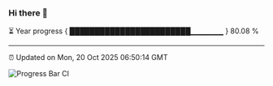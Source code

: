 ### Hi there 👋

⏳ Year progress { ████████████████████████▁▁▁▁▁▁ } 80.08 %

---

⏰ Updated on Mon, 20 Oct 2025 06:50:14 GMT

![Progress Bar CI](https://github.com/IshwaranRudhara/GIT-ACTION/workflows/Progress%20Bar%20CI/badge.svg)
